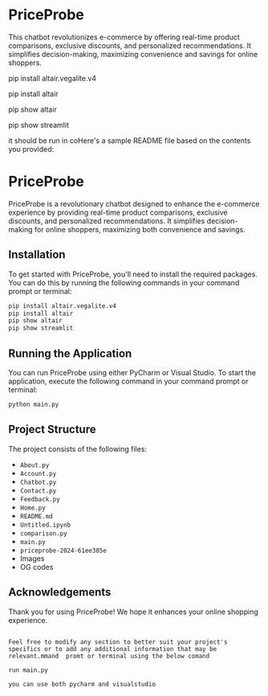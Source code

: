 # PriceProbe
This chatbot revolutionizes e-commerce by offering real-time product comparisons, exclusive discounts, and personalized recommendations. It simplifies decision-making, maximizing convenience and savings for online shoppers.

pip install altair.vegalite.v4

pip install altair

pip show altair

pip show streamlit

it should be run in coHere's a sample README file based on the contents you provided:


# PriceProbe

PriceProbe is a revolutionary chatbot designed to enhance the e-commerce experience by providing real-time product comparisons, exclusive discounts, and personalized recommendations. It simplifies decision-making for online shoppers, maximizing both convenience and savings.

## Installation

To get started with PriceProbe, you'll need to install the required packages. You can do this by running the following commands in your command prompt or terminal:

```bash
pip install altair.vegalite.v4
pip install altair
pip show altair
pip show streamlit
```

## Running the Application

You can run PriceProbe using either PyCharm or Visual Studio. To start the application, execute the following command in your command prompt or terminal:

```bash
python main.py
```

## Project Structure

The project consists of the following files:

- `About.py`
- `Account.py`
- `Chatbot.py`
- `Contact.py`
- `Feedback.py`
- `Home.py`
- `README.md`
- `Untitled.ipynb`
- `comparison.py`
- `main.py`
- `priceprobe-2024-61ee385e`
- Images
- OG codes



## Acknowledgements

Thank you for using PriceProbe! We hope it enhances your online shopping experience.
```

Feel free to modify any section to better suit your project's specifics or to add any additional information that may be relevant.mmand  promt or terminal using the below comand

run main.py

you can use both pycharm and visualstudio
